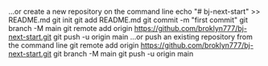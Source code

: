 …or create a new repository on the command line
echo "# bj-next-start" >> README.md
git init
git add README.md
git commit -m "first commit"
git branch -M main
git remote add origin https://github.com/broklyn777/bj-next-start.git
git push -u origin main
…or push an existing repository from the command line
git remote add origin https://github.com/broklyn777/bj-next-start.git
git branch -M main
git push -u origin main